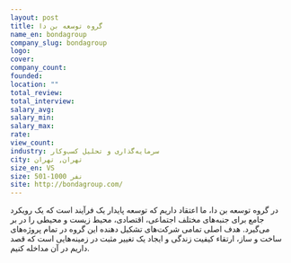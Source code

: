 ```yaml
---
layout: post
title: گروه توسعه بن‌ دا
name_en: bondagroup
company_slug: bondagroup
logo: 
cover: 
company_count:
founded:
location: ""
total_review: 
total_interview: 
salary_avg: 
salary_min: 
salary_max: 
rate: 
view_count: 
industry: سرمایه‌گذاری و تحلیل کسب‌وکار
city: تهران, تهران
size_en: VS
size: 501-1000 نفر
site: http://bondagroup.com/
---
```


در گروه توسعه بن دا، ما اعتقاد داریم که توسعه پایدار یک فرآیند است که یک رویکرد جامع برای جنبه‌های مختلف اجتماعی، اقتصادی، محیط زیست و محیطی را در بر می‌گیرد. هدف اصلی تمامی شرکت‌های تشکیل دهنده این گروه در تمام پروژه‌های ساخت و ساز، ارتقاء کیفیت زندگی و ایجاد یک تغییر مثبت در زمینه‌هایی است که قصد داریم در آن مداخله کنیم.
